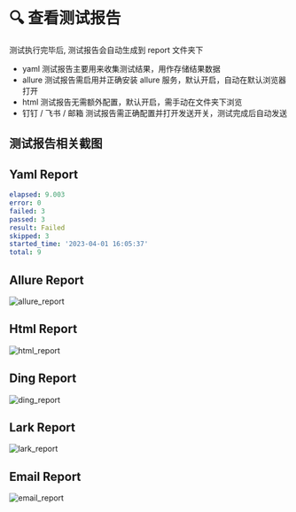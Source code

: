 # 🔍 查看测试报告

测试执行完毕后, 测试报告会自动生成到 report 文件夹下

- yaml 测试报告主要用来收集测试结果，用作存储结果数据
- allure 测试报告需启用并正确安装 allure 服务，默认开启，自动在默认浏览器打开
- html 测试报告无需额外配置，默认开启，需手动在文件夹下浏览
- 钉钉 / 飞书 / 邮箱 测试报告需正确配置并打开发送开关，测试完成后自动发送

## 测试报告相关截图

Yaml Report
-
```yaml
elapsed: 9.003
error: 0
failed: 3
passed: 3
result: Failed
skipped: 3
started_time: '2023-04-01 16:05:37'
total: 9
```

Allure Report
-
<img :src="$withBase('/assets/img/allure_report.jpg')" alt="allure_report">

Html Report
-
<img :src="$withBase('/assets/img/html_report.jpg')" alt="html_report">

Ding Report
-
<img :src="$withBase('/assets/img/ding_report.jpg')" alt="ding_report">

Lark Report
-
<img :src="$withBase('/assets/img/lark_report.jpg')" alt="lark_report">

Email Report
-
<img :src="$withBase('/assets/img/email_report.jpg')" alt="email_report">
